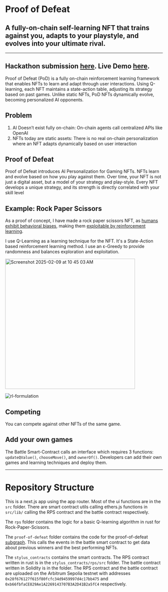 # Proof of Defeat

## A fully-on-chain self-learning NFT that trains against you, adapts to your playstyle, and evolves into your ultimate rival.

---
Hackathon submission [here](https://ethglobal.com/showcase/proof-of-defeat-5oe2z). Live Demo [here](https://proof-of-defeat.vercel.app/).
---

Proof of Defeat (PoD) is a fully on-chain reinforcement learning framework that enables NFTs to learn and adapt through user interactions. Using Q-learning, each NFT maintains a state-action table, adjusting its strategy based on past games. Unlike static NFTs, PoD NFTs dynamically evolve, becoming personalized AI opponents.

## Problem
1. AI Doesn’t exist fully on-chain: On-chain agents call centralized APIs like OpenAI
3. NFTs today are static assets: There is no real on-chain personalization where an NFT adapts dynamically based on user interaction

## Proof of Defeat

Proof of Defeat introduces AI Personalization for Gaming NFTs. NFTs learn and evolve based on how you play against them. Over time, your NFT is not just a digital asset, but a model of your strategy and play-style. Every NFT develops a unique strategy, and its strength is directly correlated with your skill level

## Example: Rock Paper Scissors

As a proof of concept, I have made a rock paper scissors NFT, as [humans exhibit behavioral biases](https://www.jcepm.com/article_104442_336761f3c9cf58702e352cc3d8d5ab20.pdf), making them [exploitable by reinforcement learning](https://medium.com/towards-data-science/a-beginners-guide-to-reinforcement-learning-using-rock-paper-scissors-and-tensorflow-js-37d42b6197b5). 

I use Q-Learning as a learning technique for the NFT. It's a State-Action based reinforcement learning method. I use an ε-Greedy to provide randomness and balances exploration and exploitation.

<img width="415" alt="Screenshot 2025-02-09 at 10 45 03 AM" src="https://github.com/user-attachments/assets/032bc2ed-f842-41dd-8ab2-a6f16ee57b27" />

![rl-formulation](https://github.com/user-attachments/assets/790dea69-bb83-4c77-b33d-6bcbfa0c47e3)

## Competing 
You can compete against other NFTs of the same game. 

## Add your own games
The Battle Smart-Contract calls an interface which requires 3 functions: `updateQValue()`, `chooseMove()`, and `ownerOf()`. Developers can add their own games and learning techniques and deploy them. 

---
# Repository Structure
This is a next.js app using the app router. Most of the ui functions are in the `src` folder. There are smart contract utils calling ethers.js functions in `src/lib/` calling the RPS contract and the battle contract respectively. 

The `rps` folder contains the logic for a basic Q-learning algorithm in rust for Rock-Paper-Scissors. 

The `proof-of-defeat` folder contains the code for the proof-of-defeat [subgraph](https://thegraph.com/studio/subgraph/proof-of-defeat/). This calls the events in the battle smart contract to get data about previous winners and the best performing NFTs. 

The `stylus_contracts` contains the smart contracts. The RPS contract written in rust is in the `stylus_contracts/rps/src` folder. The battle contract written in Solidity is in the folder. 
The RPS contract and the battle contract are uploaded on the Arbitrum Sepolia testnet with addresses `0x28f676127f615f80fcfc34d9459997d4c17bb475` and `0xb66fbfaCE829Ae1A2269143707B3A2D41B2a5fC4` respectively. 


